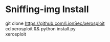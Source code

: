 # Sniffing-img Install
git clone https://github.com/LionSec/xerosploit </br>
cd xerosploit && python install.py</br>
xerosploit</br>
